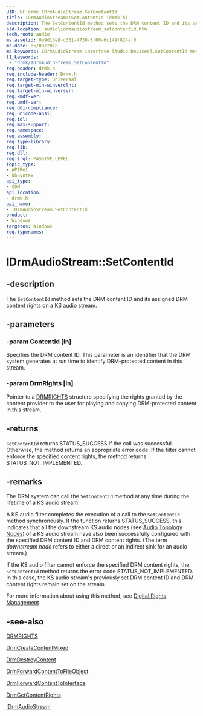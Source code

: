 ```yaml
---
UID: NF:drmk.IDrmAudioStream.SetContentId
title: IDrmAudioStream::SetContentId (drmk.h)
description: The SetContentId method sets the DRM content ID and its assigned DRM content rights on a KS audio stream.
old-location: audio\idrmaudiostream_setcontentid.htm
tech.root: audio
ms.assetid: 0e9d13e8-c351-4730-8f00-6c149f824af0
ms.date: 05/08/2018
ms.keywords: IDrmAudioStream interface [Audio Devices],SetContentId method, IDrmAudioStream.SetContentId, IDrmAudioStream::SetContentId, SetContentId, SetContentId method [Audio Devices], SetContentId method [Audio Devices],IDrmAudioStream interface, audio.idrmaudiostream_setcontentid, audmp-routines_66106418-566d-4203-a6d6-faae74a6db13.xml, drmk/IDrmAudioStream::SetContentId
f1_keywords:
 - "drmk/IDrmAudioStream.SetContentId"
req.header: drmk.h
req.include-header: Drmk.h
req.target-type: Universal
req.target-min-winverclnt: 
req.target-min-winversvr: 
req.kmdf-ver: 
req.umdf-ver: 
req.ddi-compliance: 
req.unicode-ansi: 
req.idl: 
req.max-support: 
req.namespace: 
req.assembly: 
req.type-library: 
req.lib: 
req.dll: 
req.irql: PASSIVE_LEVEL
topic_type:
- APIRef
- kbSyntax
api_type:
- COM
api_location:
- drmk.h
api_name:
- IDrmAudioStream.SetContentId
product:
- Windows
targetos: Windows
req.typenames: 
---
```


# IDrmAudioStream::SetContentId


## -description


The <code>SetContentId</code> method sets the DRM content ID and its assigned DRM content rights on a KS audio stream.


## -parameters




### -param ContentId [in]

Specifies the DRM content ID. This parameter is an identifier that the DRM system generates at run time to identify DRM-protected content in this stream.


### -param DrmRights [in]

Pointer to a <a href="https://docs.microsoft.com/windows-hardware/drivers/ddi/drmk/ns-drmk-tagdrmrights">DRMRIGHTS</a> structure specifying the rights granted by the content provider to the user for playing and copying DRM-protected content in this stream.


## -returns



<code>SetContentId</code> returns STATUS_SUCCESS if the call was successful. Otherwise, the method returns an appropriate error code. If the filter cannot enforce the specified content rights, the method returns STATUS_NOT_IMPLEMENTED.




## -remarks



The DRM system can call the <code>SetContentId</code> method at any time during the lifetime of a KS audio stream.

A KS audio filter completes the execution of a call to the <code>SetContentId</code> method synchronously. If the function returns STATUS_SUCCESS, this indicates that all the downstream KS audio nodes (see <a href="https://docs.microsoft.com/windows-hardware/drivers/audio/audio-topology-nodes">Audio Topology Nodes</a>) of a KS audio stream have also been successfully configured with the specified DRM content ID and DRM content rights. (The term <i>downstream node</i> refers to either a direct or an indirect sink for an audio stream.)

If the KS audio filter cannot enforce the specified DRM content rights, the <code>SetContentId</code> method returns the error code STATUS_NOT_IMPLEMENTED. In this case, the KS audio stream's previously set DRM content ID and DRM content rights remain set on the stream.

For more information about using this method, see <a href="https://docs.microsoft.com/windows-hardware/drivers/audio/digital-rights-management">Digital Rights Management</a>.




## -see-also




<a href="https://docs.microsoft.com/windows-hardware/drivers/ddi/drmk/ns-drmk-tagdrmrights">DRMRIGHTS</a>



<a href="https://docs.microsoft.com/windows-hardware/drivers/ddi/drmk/nf-drmk-drmcreatecontentmixed">DrmCreateContentMixed</a>



<a href="https://docs.microsoft.com/windows-hardware/drivers/ddi/drmk/nf-drmk-drmdestroycontent">DrmDestroyContent</a>



<a href="https://docs.microsoft.com/windows-hardware/drivers/ddi/drmk/nf-drmk-drmforwardcontenttofileobject">DrmForwardContentToFileObject</a>



<a href="https://docs.microsoft.com/windows-hardware/drivers/ddi/drmk/nf-drmk-drmforwardcontenttointerface">DrmForwardContentToInterface</a>



<a href="https://docs.microsoft.com/windows-hardware/drivers/ddi/drmk/nf-drmk-drmgetcontentrights">DrmGetContentRights</a>



<a href="https://docs.microsoft.com/windows-hardware/drivers/ddi/drmk/nn-drmk-idrmaudiostream">IDrmAudioStream</a>
 

 

